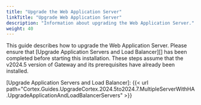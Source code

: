 ```yaml
---
title: "Upgrade the Web Application Server"
linkTitle: "Upgrade Web Application Server"
description: "Information about upgrading the Web Application Server."
weight: 40
---
```


This guide describes how to upgrade the Web Application Server. Please ensure that [Upgrade Application Servers and Load Balancer][] has been completed before starting this installation. These steps assume that the v2024.5 version of Gateway and its prerequisites have already been installed.

[Upgrade Application Servers and Load Balancer]: {{< url path="Cortex.Guides.UpgradeCortex.2024.5to2024.7.MultipleServerWithHA.UpgradeApplicationAndLoadBalancerServers" >}}

